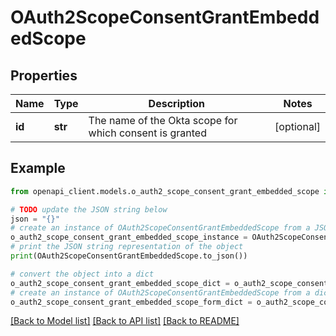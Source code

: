 # OAuth2ScopeConsentGrantEmbeddedScope


## Properties

Name | Type | Description | Notes
------------ | ------------- | ------------- | -------------
**id** | **str** | The name of the Okta scope for which consent is granted | [optional] 

## Example

```python
from openapi_client.models.o_auth2_scope_consent_grant_embedded_scope import OAuth2ScopeConsentGrantEmbeddedScope

# TODO update the JSON string below
json = "{}"
# create an instance of OAuth2ScopeConsentGrantEmbeddedScope from a JSON string
o_auth2_scope_consent_grant_embedded_scope_instance = OAuth2ScopeConsentGrantEmbeddedScope.from_json(json)
# print the JSON string representation of the object
print(OAuth2ScopeConsentGrantEmbeddedScope.to_json())

# convert the object into a dict
o_auth2_scope_consent_grant_embedded_scope_dict = o_auth2_scope_consent_grant_embedded_scope_instance.to_dict()
# create an instance of OAuth2ScopeConsentGrantEmbeddedScope from a dict
o_auth2_scope_consent_grant_embedded_scope_form_dict = o_auth2_scope_consent_grant_embedded_scope.from_dict(o_auth2_scope_consent_grant_embedded_scope_dict)
```
[[Back to Model list]](../README.md#documentation-for-models) [[Back to API list]](../README.md#documentation-for-api-endpoints) [[Back to README]](../README.md)


